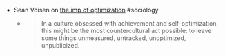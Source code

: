 - Sean Voisen on [the imp of optimization](https://seanvoisen.com/blog/the-imp-of-optimization/) #sociology
	- > In a culture obsessed with achievement and self-optimization, this might be the most countercultural act possible: to leave some things  unmeasured, untracked, unoptimized, unpublicized.